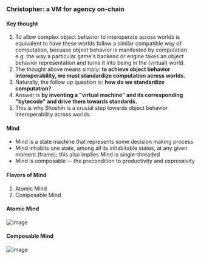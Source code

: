 ### Christopher: a VM for agency on-chain

#### Key thought
1. To allow complex object behavior to interoperate across worlds is equivalent to have these worlds follow a similar compatible way of computation, becuase object behavior is manifested by computation e.g. the way a particular game's backend or engine takes an object behavior representation and turns it into being in the (virtual) world.
2. The thought above means simply: **to achieve object behavior interoperability, we must standardize computation across worlds.**
3. Naturally, the follow up question is: **how do we standardize computation?**
4. Answer is **by inventing a "virtual machine" and its corresponding "bytecode" and drive them towards standards.**
5. This is why Shoshin is a crucial step towards object behavior interoperability across worlds.

#### Mind
- Mind is a state machine that represents some decision making process
- Mind inhabits one state, among all its inhabitable states, at any given moment (frame); this also implies Mind is single-threaded
- Mind is composable -- the precondition to productivity and expressivity

#### Flavors of Mind
1. Atomic Mind
2. Composable Mind

#### Atomic Mind
![image](https://user-images.githubusercontent.com/59590480/172662898-64771996-fb6d-41ea-836f-f1406d941f49.png)


#### Composable Mind
![image](https://user-images.githubusercontent.com/59590480/172662401-3bb8c190-0af3-4b86-ac22-f2ced95e0571.png)


